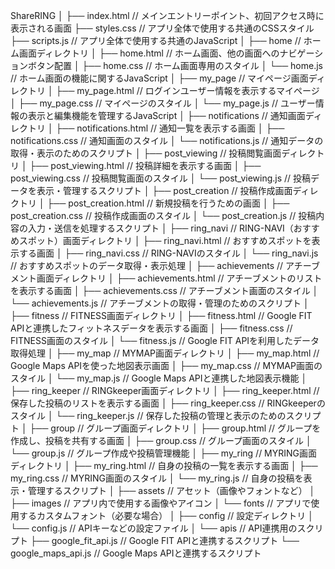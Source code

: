 ShareRING
│
├── index.html                  // メインエントリーポイント、初回アクセス時に表示される画面
├── styles.css                  // アプリ全体で使用する共通のCSSスタイル
├── scripts.js                  // アプリ全体で使用する共通のJavaScript
│
├── home                        // ホーム画面ディレクトリ
│   ├── home.html               // ホーム画面、他の画面へのナビゲーションボタン配置
│   ├── home.css                // ホーム画面専用のスタイル
│   └── home.js                 // ホーム画面の機能に関するJavaScript
│
├── my_page                     // マイページ画面ディレクトリ
│   ├── my_page.html            // ログインユーザー情報を表示するマイページ
│   ├── my_page.css             // マイページのスタイル
│   └── my_page.js              // ユーザー情報の表示と編集機能を管理するJavaScript
│
├── notifications               // 通知画面ディレクトリ
│   ├── notifications.html      // 通知一覧を表示する画面
│   ├── notifications.css       // 通知画面のスタイル
│   └── notifications.js        // 通知データの取得・表示のためのスクリプト
│
├── post_viewing                // 投稿閲覧画面ディレクトリ
│   ├── post_viewing.html       // 投稿詳細を表示する画面
│   ├── post_viewing.css        // 投稿閲覧画面のスタイル
│   └── post_viewing.js         // 投稿データを表示・管理するスクリプト
│
├── post_creation               // 投稿作成画面ディレクトリ
│   ├── post_creation.html      // 新規投稿を行うための画面
│   ├── post_creation.css       // 投稿作成画面のスタイル
│   └── post_creation.js        // 投稿内容の入力・送信を処理するスクリプト
│
├── ring_navi                   // RING-NAVI（おすすめスポット）画面ディレクトリ
│   ├── ring_navi.html          // おすすめスポットを表示する画面
│   ├── ring_navi.css           // RING-NAVIのスタイル
│   └── ring_navi.js            // おすすめスポットのデータ取得・表示処理
│
├── achievements                // アチーブメント画面ディレクトリ
│   ├── achievements.html       // アチーブメントのリストを表示する画面
│   ├── achievements.css        // アチーブメント画面のスタイル
│   └── achievements.js         // アチーブメントの取得・管理のためのスクリプト
│
├── fitness                     // FITNESS画面ディレクトリ
│   ├── fitness.html            // Google FIT APIと連携したフィットネスデータを表示する画面
│   ├── fitness.css             // FITNESS画面のスタイル
│   └── fitness.js              // Google FIT APIを利用したデータ取得処理
│
├── my_map                      // MYMAP画面ディレクトリ
│   ├── my_map.html             // Google Maps APIを使った地図表示画面
│   ├── my_map.css              // MYMAP画面のスタイル
│   └── my_map.js               // Google Maps APIと連携した地図表示機能
│
├── ring_keeper                 // RINGkeeper画面ディレクトリ
│   ├── ring_keeper.html        // 保存した投稿のリストを表示する画面
│   ├── ring_keeper.css         // RINGkeeperのスタイル
│   └── ring_keeper.js          // 保存した投稿の管理と表示のためのスクリプト
│
├── group                       // グループ画面ディレクトリ
│   ├── group.html              // グループを作成し、投稿を共有する画面
│   ├── group.css               // グループ画面のスタイル
│   └── group.js                // グループ作成や投稿管理機能
│
├── my_ring                     // MYRING画面ディレクトリ
│   ├── my_ring.html            // 自身の投稿の一覧を表示する画面
│   ├── my_ring.css             // MYRING画面のスタイル
│   └── my_ring.js              // 自身の投稿を表示・管理するスクリプト
│
├── assets                      // アセット（画像やフォントなど）
│   ├── images                  // アプリ内で使用する画像やアイコン
│   └── fonts                   // アプリで使用するカスタムフォント（必要な場合）
│
├── config                      // 設定ディレクトリ
│   └── config.js               // APIキーなどの設定ファイル
│
└── apis                        // API連携用のスクリプト
    ├── google_fit_api.js       // Google FIT APIと連携するスクリプト
    └── google_maps_api.js      // Google Maps APIと連携するスクリプト
